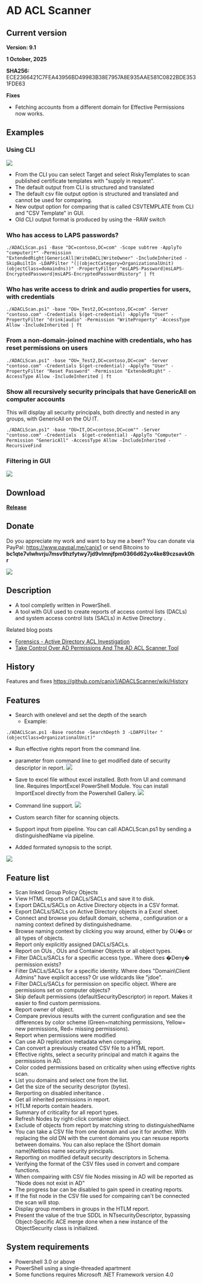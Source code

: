 ﻿# AD ACL Scanner

## Current version

**Version: 9.1**

**1 October, 2025**

**SHA256:** ECE2366421C7FEA43956BD49983B38E7957A8E935AAE581C0822BDE3531FDE63

**Fixes**
* Fetching accounts from a different domain for Effective Permissions now works.


## Examples

### Using CLI

![](https://github.com/canix1/ADACLScanner/blob/master/src/ADACLScan9.0_Permission.png)

* From the CLI you can select Target and select RiskyTemplates to scan published certificate templates with "supply in request".
* The default output from CLI is structured and translated
* The default csv file output option is structured and translated and cannot be used for comparing.
* New output option for comparing that is called CSVTEMPLATE from CLI and "CSV Template" in GUI.
* Old CLI output format is produced by using the -RAW switch

### Who has access to LAPS passwords?
```
./ADACLScan.ps1 -Base "DC=contoso,DC=com" -Scope subtree -ApplyTo "computer|*" -Permission "ExtendedRight|GenericAll|WriteDACL|WriteOwner" -IncludeInherited -SkipBuiltIn -LDAPFilter "(|(objectCategory=OrganizationalUnit)(objectClass=domaindns))" -PropertyFilter "msLAPS-Password|msLAPS-EncryptedPassword|msLAPS-EncryptedPasswordHistory" | ft
```
### Who has write access to drink and audio properties for users, with credentials
```
./ADACLScan.ps1" -base "OU=_Test2,DC=contoso,DC=com" -Server "contoso.com" -Credentials $(get-credential) -ApplyTo "User" -PropertyFilter "drink|audio" -Permission "WriteProperty" -AccessType Allow -IncludeInherited | ft
```
### From a non-domain-joined machine with credentials, who has reset permissions on users
```
./ADACLScan.ps1" -base "OU=_Test2,DC=contoso,DC=com" -Server "contoso.com" -Credentials $(get-credential) -ApplyTo "User" -PropertyFilter "Reset Password" -Permission "ExtendedRight" -AccessType Allow -IncludeInherited | ft
```
### Show all recursively security principals that have GenericAll on computer accounts
This will display all security principals, both directly and nested in any groups, with GenericAll on the OU IT.
```
./ADACLScan.ps1" -base "OU=IT,DC=contoso,DC=com"" -Server "contoso.com" -Credentials  $(get-credential) -ApplyTo "Computer" -Permission "GenericAll" -AccessType Allow -IncludeInherited -RecursiveFind
```

### Filtering in GUI

![](https://github.com/canix1/ADACLScanner/blob/master/src/ADACLScan9.0.png)

## Download
**[Release](https://github.com/canix1/ADACLScanner/releases/latest)**

## Donate
Do you appreciate my work and want to buy me a beer? You can donate via PayPal: https://www.paypal.me/canix1 or send Bitcoins to <b>bc1qte7vlwhvrju7msv9hzfytwy7jd9vlmnjfpm0366d62yx4ke89czsavk0hr</b>

![](https://github.com/canix1/ADACLScanner/blob/master/src/DonateBitCoin.png)

## Description
* A tool completly written in PowerShell. 
* A tool with GUI used to create reports of access control lists (DACLs) and system access control lists (SACLs) in Active Directory .

Related blog posts
* [Forensics - Active Directory ACL Investigation](https://blogs.technet.microsoft.com/pfesweplat/2017/01/28/forensics-active-directory-acl-investigation)
* [Take Control Over AD Permissions And The AD ACL Scanner Tool](https://blogs.technet.microsoft.com/pfesweplat/2013/05/13/take-control-over-ad-permissions-and-the-ad-acl-scanner-tool)

## History

Features and fixes https://github.com/canix1/ADACLScanner/wiki/History

## Features
* Search with onelevel and set the depth of the search
    * Example:
```
./ADACLScan.ps1 -Base rootdse -SearchDepth 3 -LDAPFilter "(objectClass=OrganizationalUnit)"
```

* Run effective rights report from the command line.
* parameter from command line to get modified date of security descriptor in report.
![](https://github.com/canix1/ADACLScanner/blob/master/src/effectiverights.gif)

* Save to excel file without excel installed. Both from UI and command line. Requires ImportExcel PowerShell Module. You can install ImportExcel directly from the Powershell Gallery.
![](https://github.com/canix1/ADACLScanner/blob/master/src/SaveToExcel.jpg)

* Command line support.
![](https://github.com/canix1/ADACLScanner/blob/master/src/adaclscan_commandline.gif)
* Custom search filter for scanning objects. 
* Support input from pipeline. You can call ADACLScan.ps1 by sending a distinguishedName via pipeline.
* Added formated synopsis to the script.

![](https://github.com/canix1/ADACLScanner/blob/master/src/ADACLScan6.0.png)
## Feature list

* Scan linked Group Policy Objects
* View HTML reports of DACLs/SACLs and save it to disk. 
* Export DACLs/SACLs on Active Directory objects in a CSV format. 
* Export DACLs/SACLs on Active Directory objects in a Excel sheet. 
* Connect and browse you default domain, schema , configuration or a naming context defined by distinguishedname. 
* Browse naming context by clicking you way around, either by OU�s or all types of objects. 
* Report only explicitly assigned DACLs/SACLs. 
* Report on OUs , OUs and Container Objects or all object types. 
* Filter DACLs/SACLs for a specific access type.. Where does �Deny� permission exists? 
* Filter DACLs/SACLs for a specific identity. Where does "Domain\Client Admins" have explicit access? Or use wildcards like "jdoe". 
* Filter DACLs/SACLs for permission on specific object. Where are permissions set on computer objects? 
* Skip default permissions (defaultSecurityDescriptor) in report. Makes it easier to find custom permissions. 
* Report owner of object. 
* Compare previous results with the current configuration and see the differences by color scheme (Green=matching permissions, Yellow= new permissions, Red= missing permissions). 
* Report when permissions were modified 
* Can use AD replication metadata when comparing. 
* Can convert a previously created CSV file to a HTML report. 
* Effective rights, select a security principal and match it agains the permissions in AD. 
* Color coded permissions based on criticality when using effective rights scan. 
* List you domains and select one from the list. 
* Get the size of the security descriptor (bytes). 
* Rerporting on disabled inheritance . 
* Get all inherited permissions in report. 
* HTLM reports contain headers. 
* Summary of criticality for all report types. 
* Refresh Nodes by right-click container object. 
* Exclude of objects from report by matching string to distinguishedName 
* You can take a CSV file from one domain and use it for another. With replacing the old DN with the current domains you can resuse reports between domains. You can also replace the (Short domain name)Netbios name security principals. 
* Reporting on modified default security descriptors in Schema. 
* Verifying the format of the CSV files used in convert and compare functions. 
* When compairing with CSV file Nodes missing in AD will be reported as "Node does not exist in AD" 
* The progress bar can be disabled to gain speed in creating reports. 
* If the fist node in the CSV file used for compairing can't be connected the scan will stop. 
* Display group members in groups in the HTLM report. 
* Present the value of the true SDDL in NTsecurityDescriptor, bypassing Object-Specific ACE merge done when a new instance of the ObjectSecurity class is initialized.
## System requirements
* Powershell 3.0 or above 
* PowerShell using a single-threaded apartment 
* Some functions requires Microsoft .NET Framework version 4.0
